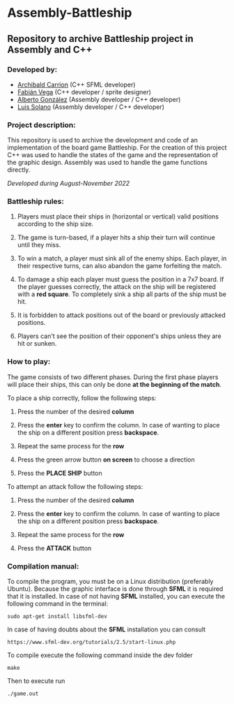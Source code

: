 # **Assembly-Battleship**

## **Repository to archive Battleship project in Assembly and C++**

### **Developed by:**

+ [Archibald Carrion](https://github.com/archibald-carrion) (C++ SFML developer)
+ [Fabián Vega](https://github.com/Fabian-Vega) (C++ developer / sprite designer)
+ [Alberto González](https://github.com/albgondiga) (Assembly developer / C++ developer)
+ [Luis Solano](https://github.com/GoninDS) (Assembly developer / C++ developer)

### **Project description:**

This repository is used to archive the development and code of an implementation of the board game Battleship. For the creation of this project C++ was used to handle the states of the game and the representation of the graphic design. Assembly was used to handle the game functions directly.

*Developed during August-November 2022*

### **Battleship rules:**

1. Players must place their ships in (horizontal or vertical) valid positions according to the ship size.

2. The game is turn-based, if a player hits a ship their turn will continue until they miss. 

3. To win a match, a player must sink all of the enemy ships. Each player, in their respective turns, can also abandon the game forfeiting the match.

4. To damage a ship each player must guess the position in a 7x7 board. If the player guesses correctly, the attack on the ship will be registered with a **red square**. To completely sink a ship all parts of the ship must be hit.  

5. It is forbidden to attack positions out of the board or previously attacked positions.

6. Players can't see the position of their opponent's ships unless they are hit or sunken.

### **How to play:**

The game consists of two different phases. During the first phase players will place their ships, this can only be done **at the beginning of the match**.

To place a ship correctly, follow the following steps:

1. Press the number of the desired **column**

2. Press the **enter** key to confirm the column. In case of wanting to place the ship on a different position press **backspace**. 

3. Repeat the same process for the **row**

4. Press the green arrow button **on screen** to choose a direction

5. Press the **PLACE SHIP** button

To attempt an attack follow the following steps:

1. Press the number of the desired **column**

2. Press the **enter** key to confirm the column. In case of wanting to place the ship on a different position press **backspace**. 

3. Repeat the same process for the **row**

4. Press the **ATTACK** button

### **Compilation manual:**

To compile the program, you must be on a Linux distribution (preferably Ubuntu). Because the graphic interface is done through **SFML** it is required that it is installed. In case of not having **SFML** installed, you can execute the following command in the terminal:

    sudo apt-get install libsfml-dev

In case of having doubts about the **SFML** installation you can consult

    https://www.sfml-dev.org/tutorials/2.5/start-linux.php

To compile execute the following command inside the dev folder

    make

Then to execute run

    ./game.out
